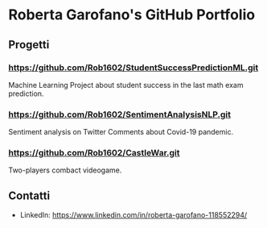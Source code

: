 # Roberta Garofano's GitHub Portfolio

## Progetti

### https://github.com/Rob1602/StudentSuccessPredictionML.git
Machine Learning Project about student success in the last math exam prediction. 

### https://github.com/Rob1602/SentimentAnalysisNLP.git 
Sentiment analysis on Twitter Comments about Covid-19 pandemic.

### https://github.com/Rob1602/CastleWar.git 
Two-players combact videogame.

## Contatti


- LinkedIn: https://www.linkedin.com/in/roberta-garofano-118552294/
